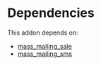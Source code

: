 # Dependencies

This addon depends on:

- [mass_mailing_sale](https://github.com/bringout/oca-ocb-sale/tree/d85ae419535f3bb204d666806d83849c7cf0b3b0/odoo-bringout-oca-ocb-mass_mailing_sale)
- [mass_mailing_sms](https://github.com/bringout/oca-ocb-mail/tree/534b2ac35be56816fb1c12f4e180d4a8b19d4981/odoo-bringout-oca-ocb-mass_mailing_sms)
